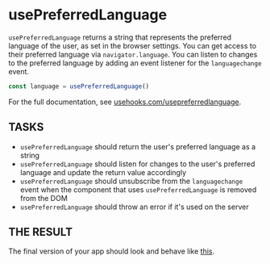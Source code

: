 # usePreferredLanguage

`usePreferredLanguage` returns a string that represents the preferred language of the user, as set in the browser settings. You can get access to their preferred language via `navigator.language`. You can listen to changes to the preferred language by adding an event listener for the `languagechange` event.

```js
const language = usePreferredLanguage()
```

For the full documentation, see [usehooks.com/usepreferredlanguage](https://usehooks.com/usepreferredlanguage).

## TASKS

- `usePreferredLanguage` should return the user's preferred language as a string
- `usePreferredLanguage` should listen for changes to the user's preferred language and update the return value accordingly
- `usePreferredLanguage` should unsubscribe from the `languagechange` event when the component that uses `usePreferredLanguage` is removed from the DOM
- `usePreferredLanguage` should throw an error if it's used on the server

## THE RESULT

The final version of your app should look and behave like [this](https://codesandbox.io/p/sandbox/usepreferredlanguage-v3dcoh).
